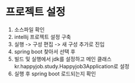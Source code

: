 # 프로젝트 설정
1. 소스파일 확인
2. intellij 프로젝트 설정 구축
3. 실행 -> 구성 편집 -> 새 구성 추가로 진입
4. spring boot 찾아서 선택 후
5. 빌드 및 실행에서 jdk를 설정하고 메인 클래스 kr.happyjob.study.Happyjob3Application로 설정
6. 실행 후 spring boot 로드되는지 확인